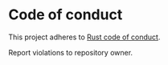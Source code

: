 # Code of conduct

This project adheres to [Rust code of conduct](https://www.rust-lang.org/policies/code-of-conduct).

Report violations to repository owner.